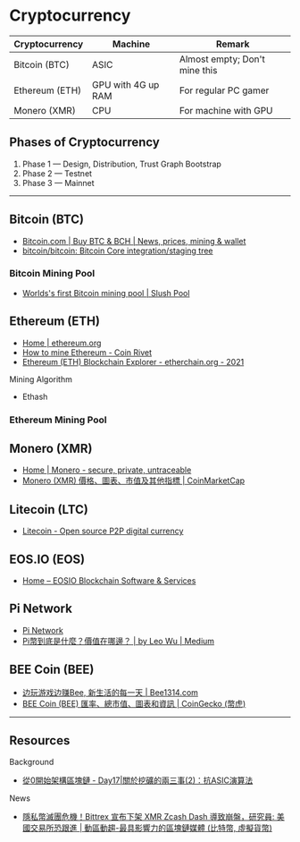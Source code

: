 # Cryptocurrency

| Cryptocurrency | Machine            | Remark                        |
| -------------- | ------------------ | ----------------------------- |
| Bitcoin (BTC)  | ASIC               | Almost empty; Don't mine this |
| Ethereum (ETH) | GPU with 4G up RAM | For regular PC gamer          |
| Monero (XMR)   | CPU                | For machine with GPU          |

## Phases of Cryptocurrency

1. Phase 1 — Design, Distribution, Trust Graph Bootstrap
2. Phase 2 — Testnet
3. Phase 3 — Mainnet

---

## Bitcoin (BTC)

* [Bitcoin.com | Buy BTC & BCH | News, prices, mining & wallet](https://www.bitcoin.com/)
* [bitcoin/bitcoin: Bitcoin Core integration/staging tree](https://github.com/bitcoin/bitcoin)

### Bitcoin Mining Pool

* [Worlds's first Bitcoin mining pool | Slush Pool](https://slushpool.com/home/)

## Ethereum (ETH)

* [Home | ethereum.org](https://ethereum.org/en/)
* [How to mine Ethereum - Coin Rivet](https://coinrivet.com/how-to-mine-ethereum/)
* [Ethereum (ETH) Blockchain Explorer - etherchain.org - 2021](https://etherchain.org/)

Mining Algorithm

* Ethash

### Ethereum Mining Pool

## Monero (XMR)

* [Home | Monero - secure, private, untraceable](https://www.getmonero.org/)
* [Monero (XMR) 價格、圖表、市值及其他指標 | CoinMarketCap](https://coinmarketcap.com/zh-tw/currencies/monero/)

## Litecoin (LTC)

* [Litecoin - Open source P2P digital currency](https://litecoin.org/)

## EOS.IO (EOS)

* [Home – EOSIO Blockchain Software & Services](https://eos.io/)

## Pi Network

* [Pi Network](https://minepi.com/)
* [Pi幣到底是什麼？價值在哪邊？ | by Leo Wu | Medium](https://a0918860628.medium.com/pi%E5%B9%A3%E5%88%B0%E5%BA%95%E6%98%AF%E4%BB%80%E9%BA%BC-%E5%83%B9%E5%80%BC%E5%9C%A8%E5%93%AA%E9%82%8A-a6e7bb72d489)

## BEE Coin (BEE)

* [边玩游戏边赚Bee, 新生活的每一天 | Bee1314.com](https://bee1314.com/sc/index.html)
* [BEE Coin (BEE) 匯率、總市值、圖表和資訊 | CoinGecko (幣虎)](https://www.coingecko.com/zh-tw/%E6%95%B8%E5%AD%97%E8%B2%A8%E5%B9%A3/bee-coin)

---

## Resources

Background

* [從0開始架構區塊鏈 - Day17|關於挖礦的兩三事(2)：抗ASIC演算法](https://ithelp.ithome.com.tw/m/articles/10215123)

News

* [隱私幣滅團危機！Bittrex 宣布下架 XMR Zcash Dash 導致崩盤，研究員: 美國交易所恐跟進 | 動區動趨-最具影響力的區塊鏈媒體 (比特幣, 虛擬貨幣)](https://www.blocktempo.com/bittrex-delisting-privacy-coins-price-drop/)
